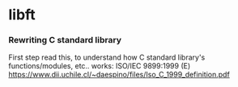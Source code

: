 # libft

### Rewriting C standard library

First step read this, to understand how C standard library's functions/modules, etc.. works: ISO/IEC 9899:1999 (E) https://www.dii.uchile.cl/~daespino/files/Iso_C_1999_definition.pdf

